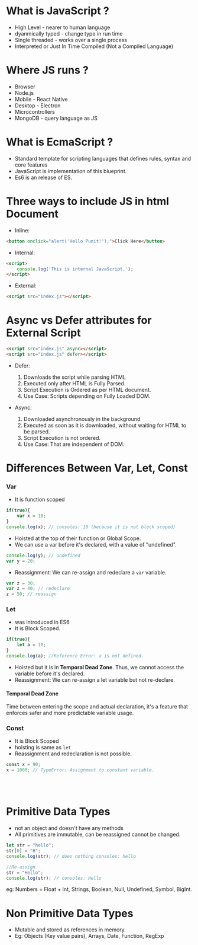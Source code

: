 # What is JavaScript ?
- High Level - nearer to human language
- dyanmically typed - change type in run time
- Single threaded - works over a single process 
- Interpreted or Just In Time Compiled (Not a Compiled Language)

# Where JS runs ?
- Browser 
- Node.js
- Mobile - React Native
- Desktop - Electron
- Microcontrollers
- MongoDB - query language as JS

# What is EcmaScript ?
- Standard template for scripting languages that defines rules, syntax and core features
- JavaScript is implementation of this blueprint.
- Es6 is an release of ES.

# Three ways to include JS in html Document
- Inline:
```html
<button onclick="alert('Hello Punit!');">Click Here</button>
```
- Internal:
```html
<script>
    console.log('This is internal JavaScript.');
</script>
```
- External:
```html
<script src="index.js"></script>
```

# Async vs Defer attributes for External Script
```html
<script src="index.js" async></script>
<script src="index.js" defer></script>
```

- Defer:
    1. Downloads the script while parsing HTML
    2. Executed only after HTML is Fully Parsed.
    3. Script Execution is Ordered as per HTML document.
    4. Use Case: Scripts depending on Fully Loaded DOM.

- Async:
    1. Downloaded asynchronously in the background
    2. Executed as soon as it is downloaded, without waiting for HTML to be parsed.
    3. Script Execution is not ordered.
    4. Use Case: That are independent of DOM.

# Differences Between Var, Let, Const
### Var
- It is function scoped
```js
if(true){
    var x = 10;
}
console.log(x); // consoles: 10 (because it is not block scoped)
```
- Hoisted at the top of their function or Global Scope.
- We can use a var before it's declared, with a value of "undefined".
```js
console.log(y); // undefined
var y = 20;
```
- Reassignment: We can re-assign and redeclare a `var` variable.
```js
var z = 30;
var z = 40; // redeclare
z = 50; // reassign
``` 


### Let
- was introduced in ES6
- It is Block Scoped.
```js
if(true){
    let a = 10;
}
console.log(a); //Reference Error: a is not defined.
```
- Hoisted but it is in **Temporal Dead Zone**. Thus, we cannot access the variable before it's declared.
- Reassignment: We can re-assign a let variable but not re-declare.
#### Temporal Dead Zone
Time between entering the scope and actual declaration, it's a feature that enforces safer and more predictable variable usage.

### Const
- It is Block Scoped
- hoisting is same as `let`
- Reassignment and redeclaration is not possible.
```js
const x = 90;
x = 1000; // TypeError: Assignment to constant variable.
```

<br><br>

# Primitive Data Types
- not an object and doesn't have any methods
- All primitives are immutable, can be reassigned cannot be changed.
```js
let str = "hello";
str[0] = "H";
console.log(str); // does nothing consoles: hello

//Re-assign
str = "Hello";
console.log(str); // consoles: Hello
```

eg: Numbers = Float + Int, Strings,  Boolean, Null, Undefined, Symbol, BigInt.

# Non Primitive Data Types
- Mutable and stored as references in memory.
- Eg: Objects (Key value pairs), Arrays, Date, Function, RegExp